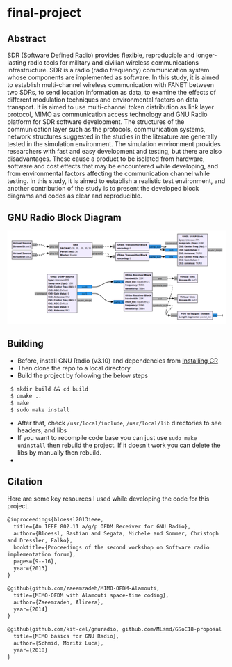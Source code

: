 # final-project

## Abstract
SDR (Software Defined Radio) provides flexible, reproducible and longer-lasting radio tools for military and civilian wireless communications infrastructure. SDR is a radio (radio frequency) communication system whose components are implemented as software. In this study, it is aimed to establish multi-channel wireless communication with FANET between two SDRs, to send location information as data, to examine the effects of different modulation techniques and environmental factors on data transport. It is aimed to use multi-channel token distribution as link layer protocol, MIMO as communication access technology and GNU Radio platform for SDR software development. The structures of the communication layer such as the protocols, communication systems, network structures suggested in the studies in the literature are generally tested in the simulation environment. The simulation environment provides researchers with fast and easy development and testing, but there are also disadvantages. These cause a product to be isolated from hardware, software and cost effects that may be encountered while developing, and from environmental factors affecting the communication channel while testing. In this study, it is aimed to establish a realistic test environment, and another contribution of the study is to present the developed block diagrams and codes as clear and reproducible.

## GNU Radio Block Diagram
![](screenshots/system_design.png)

## Building
- Before, install GNU Radio (v3.10) and dependencies from [Installing GR](https://wiki.gnuradio.org/index.php/InstallingGR)
- Then clone the repo to a local directory
- Build the project by following the below steps
```
 $ mkdir build && cd build
 $ cmake ..
 $ make
 $ sudo make install
```
- After that, check ```/usr/local/include```, ```/usr/local/lib``` directories to see headers, and libs
- If you want to recompile code base you can just use ```sudo make uninstall``` then rebuild the project. If it doesn't work you can delete the libs by manually then rebuild.
-  

## Citation
Here are some key resources I used while developing the code for this project.
```
@inproceedings{bloessl2013ieee,
  title={An IEEE 802.11 a/g/p OFDM Receiver for GNU Radio},
  author={Bloessl, Bastian and Segata, Michele and Sommer, Christoph and Dressler, Falko},
  booktitle={Proceedings of the second workshop on Software radio implementation forum},
  pages={9--16},
  year={2013}
}
```
```
@github{github.com/zaeemzadeh/MIMO-OFDM-Alamouti,
  title={MIMO-OFDM with Alamouti space-time coding},
  author={Zaeemzadeh, Alireza},
  year={2014}
}
```
```
@github{github.com/kit-cel/gnuradio, github.com/MLsmd/GSoC18-proposal
  title={MIMO basics for GNU Radio},
  author={Schmid, Moritz Luca},
  year={2018}
}
```

